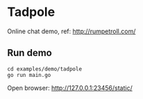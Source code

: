 # Tadpole

Online chat demo, ref: http://rumpetroll.com/

## Run demo
```shell
cd examples/demo/tadpole
go run main.go
```

Open browser: http://127.0.0.1:23456/static/
